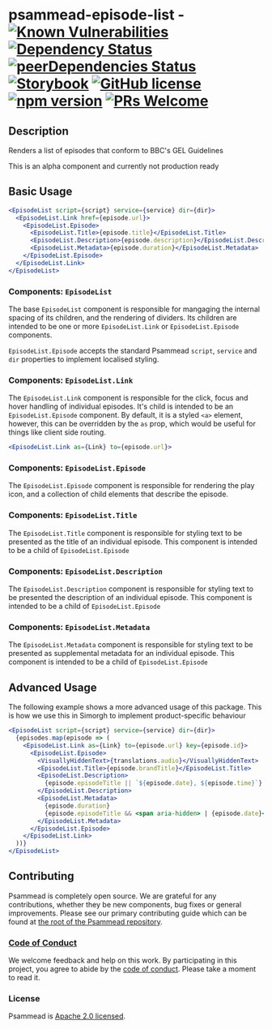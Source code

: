 # psammead-episode-list - [![Known Vulnerabilities](https://snyk.io/test/github/bbc/psammead/badge.svg?targetFile=packages%2Fcomponents%2Fpsammead-episode-list%2Fpackage.json)](https://snyk.io/test/github/bbc/psammead?targetFile=packages%2Fcomponents%2Fpsammead-episode-list%2Fpackage.json) [![Dependency Status](https://david-dm.org/bbc/psammead.svg?path=packages/components/psammead-episode-list)](https://david-dm.org/bbc/psammead?path=packages/components/psammead-episode-list) [![peerDependencies Status](https://david-dm.org/bbc/psammead/peer-status.svg?path=packages/components/psammead-episode-list)](https://david-dm.org/bbc/psammead?path=packages/components/psammead-episode-list&type=peer) [![Storybook](https://raw.githubusercontent.com/storybooks/brand/master/badge/badge-storybook.svg?sanitize=true)](https://bbc.github.io/psammead/?path=/story/figure--containing-image) [![GitHub license](https://img.shields.io/badge/license-Apache%202.0-blue.svg)](https://github.com/bbc/psammead/blob/latest/LICENSE) [![npm version](https://img.shields.io/npm/v/@bbc/psammead-episode-list.svg)](https://www.npmjs.com/package/@bbc/psammead-episode-list) [![PRs Welcome](https://img.shields.io/badge/PRs-welcome-brightgreen.svg)](https://github.com/bbc/psammead/blob/latest/CONTRIBUTING.md)

## Description

Renders a list of episodes that conform to BBC's GEL Guidelines

This is an alpha component and currently not production ready

## Basic Usage

```jsx
<EpisodeList script={script} service={service} dir={dir}>
  <EpisodeList.Link href={episode.url}>
    <EpisodeList.Episode>
      <EpisodeList.Title>{episode.title}</EpisodeList.Title>
      <EpisodeList.Description>{episode.description}</EpisodeList.Description>
      <EpisodeList.Metadata>{episode.duration}</EpisodeList.Metadata>
    </EpisodeList.Episode>
  </EpisodeList.Link>
</EpisodeList>
```

### Components: `EpisodeList`

The base `EpisodeList` component is responsible for mangaging the internal spacing of its children, and the rendering of dividers. Its children are intended to be one or more `EpisodeList.Link` or `EpisodeList.Episode` components.

`EpisodeList.Episode` accepts the standard Psammead `script`, `service` and `dir` properties to implement localised styling.

### Components: `EpisodeList.Link`

The `EpisodeList.Link` component is responsible for the click, focus and hover handling of individual episodes. It's child is intended to be an `EpisodeList.Episode` component. By default, it is a styled `<a>` element, however, this can be overridden by the `as` prop, which would be useful for things like client side routing.

```jsx
<EpisodeList.Link as={Link} to={episode.url}>
```

### Components: `EpisodeList.Episode`

The `EpisodeList.Episode` component is responsible for rendering the play icon, and a collection of child elements that describe the episode.

### Components: `EpisodeList.Title`

The `EpisodeList.Title` component is responsible for styling text to be presented as the title of an individual episode. This component is intended to be a child of `EpisodeList.Episode`

### Components: `EpisodeList.Description`

The `EpisodeList.Description` component is responsible for styling text to be presented the description of an individual episode. This component is intended to be a child of `EpisodeList.Episode`

### Components: `EpisodeList.Metadata`

The `EpisodeList.Metadata` component is responsible for styling text to be presented as supplemental metadata for an individual episode. This component is intended to be a child of `EpisodeList.Episode`

## Advanced Usage

The following example shows a more advanced usage of this package. This is how we use this in Simorgh to implement product-specific behaviour

```jsx
<EpisodeList script={script} service={service} dir={dir}>
  {episodes.map(episode => (
    <EpisodeList.Link as={Link} to={episode.url} key={episode.id}>
      <EpisodeList.Episode>
        <VisuallyHiddenText>{translations.audio}</VisuallyHiddenText>
        <EpisodeList.Title>{episode.brandTitle}</EpisodeList.Title>
        <EpisodeList.Description>
          {episode.episodeTitle || `${episode.date}, ${episode.time}`}
        </EpisodeList.Description>
        <EpisodeList.Metadata>
          {episode.duration}
          {episode.episodeTitle && <span aria-hidden> | {episode.date}</span>}
        </EpisodeList.Metadata>
      </EpisodeList.Episode>
    </EpisodeList.Link>
  ))}
</EpisodeList>
```

## Contributing

Psammead is completely open source. We are grateful for any contributions, whether they be new components, bug fixes or general improvements. Please see our primary contributing guide which can be found at [the root of the Psammead repository](https://github.com/bbc/psammead/blob/latest/CONTRIBUTING.md).

### [Code of Conduct](https://github.com/bbc/psammead/blob/latest/CODE_OF_CONDUCT.md)

We welcome feedback and help on this work. By participating in this project, you agree to abide by the [code of conduct](https://github.com/bbc/psammead/blob/latest/CODE_OF_CONDUCT.md). Please take a moment to read it.

### License

Psammead is [Apache 2.0 licensed](https://github.com/bbc/psammead/blob/latest/LICENSE).
